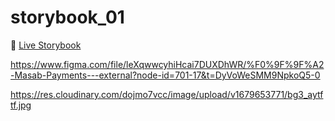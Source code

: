# storybook_01

🚀 [Live Storybook](https://6346c29f12cb3212588eb719-kysdmcdpcq.chromatic.com/?path=/story/card01--regular)

https://www.figma.com/file/leXqwwcyhiHcai7DUXDhWR/%F0%9F%9F%A2-Masab-Payments---external?node-id=701-17&t=DyVoWeSMM9NpkoQ5-0

https://res.cloudinary.com/dojmo7vcc/image/upload/v1679653771/bg3_aytftf.jpg
